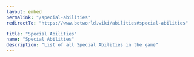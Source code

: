 ```yaml
---
layout: embed
permalink: "/special-abilities"
redirectTo: "https://www.botworld.wiki/abilities#special-abilities"

title: "Special Abilities"
name: "Special Abilities"
description: "List of all Special Abilities in the game"
---
```


